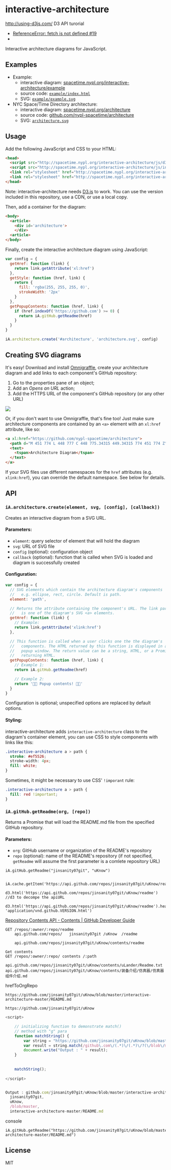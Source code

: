 # interactive-architecture

http://using-d3js.com/ D3 API turorial

* [ReferenceError: fetch is not defined #19](https://github.com/d3/d3-fetch/issues/19) 
* 

Interactive architecture diagrams for JavaScript.

## Examples

- Example:
  - interactive diagram: [spacetime.nypl.org/interactive-architecture/example](http://spacetime.nypl.org/interactive-architecture/example)
  - source code: [`example/index.html`](example/index.html)
  - SVG: [`example/example.svg`](example/example.svg)
- NYC Space/Time Directory architecture:
  - interactive diagram: [spacetime.nypl.org/architecture](http://spacetime.nypl.org/architecture)
  - source code: [github.com/nypl-spacetime/architecture](github.com/nypl-spacetime/architecture)
  - SVG: [`architecture.svg`](https://github.com/nypl-spacetime/architecture/blob/gh-pages/architecture.svg)

## Usage

Add the following JavaScript and CSS to your HTML:

```html
<head>
  <script src="http://spacetime.nypl.org/interactive-architecture/js/d3.v4.min.js" charset="utf-8"></script>
  <script src="http://spacetime.nypl.org/interactive-architecture/js/interactive-architecture.js" charset="utf-8"></script>
  <link rel="stylesheet" href="http://spacetime.nypl.org/interactive-architecture/css/interactive-architecture.css">
  <link rel="stylesheet" href="http://spacetime.nypl.org/interactive-architecture/css/markdown-popup.css">
</head>
```

Note: interactive-architecture needs [D3.js](https://d3js.org/) to work. You can use the version included in this repository, use a CDN, or use a local copy.

Then, add a container for the diagram:

```html
<body>
  <article>
    <div id='architecture'>
    </div>
  <article>
</body>
```

Finally, create the interactive architecture diagram using JavaScript:

```js
var config = {
  getHref: function (link) {
    return link.getAttribute('xl:href')
  },
  getStyle: function (href, link) {
    return {
      fill: 'rgba(255, 255, 255, 0)',
      strokeWidth: '2px'
    }
  },
  getPopupContents: function (href, link) {
    if (href.indexOf('https://github.com') >= 0) {
      return iA.gitHub.getReadme(href)
    }
  }
}

iA.architecture.create('#architecture', 'architecture.svg', config)
```

## Creating SVG diagrams

It's easy! Download and install [Omnigraffle](https://www.omnigroup.com/omnigraffle), create your architecture diagram and add links to each component's GitHub repository:

1. Go to the properties pane of an object;
2. Add an _Opens an URL_ action;
3. Add the HTTPS URL of the component's GitHub repository (or any other URL)

![](images/omnigraffle.png)

Or, if you don't want to use Omnigraffle, that's fine too! Just make sure architecture components
are contained by an `<a>` element with an `xl:href` attribute, like so:

```html
<a xl:href="https://github.com/nypl-spacetime/architecture">
  <path d="M 451 774 L 448 777 C 448 775.34315 449.34315 774 451 774 Z" />
  <text>
    <tspan>Architecture Diagram</tspan>
  </text>
</a>
```

If your SVG files use different namespaces for the `href` attributes (e.g. `xlink:href`), you can override the default namespace. See below for details.

## API

### `iA.architecture.create(element, svg, [config], [callback])`

Creates an interactive diagram from a SVG URL.

#### Parameters:

- `element`: query selector of element that will hold the diagram
- `svg`: URL of SVG file
- `config` (optional): configuration object
- `callback` (optional): function that is called when SVG is loaded and diagram is successfully created

#### Configuration:

```js
var config = {
  // SVG elements which contain the architecture diagram's components
  //   e.g. ellipse, rect, circle. Default is path.
  element: 'path',

  // Returns the attribute containing the component's URL. The link parameter
  //   is one of the diagram's SVG <a> elements.
  getHref: function (link) {
    // Example:
    return link.getAttribute('xlink:href')
  },

  // This function is called when a user clicks one the the diagram's
  //   components. The HTML returned by this function is displayed in a
  //   popup window. The return value can be a string, HTML, or a Promise
  //   returning HTML.
  getPopupContents: function (href, link) {
    // Example 1:
    return iA.gitHub.getReadme(href)

    // Example 2:
    return '💾💾 Popup contents! 💾💾'
  }
}
```

Configuration is optional; unspecified options are replaced by default options.

#### Styling:

interactive-architecture adds `interactive-architecture` class to the diagram's container element, you can use CSS to style components with links like this:

```css
.interactive-architecture a > path {
  stroke: #ef5526;
  stroke-width: 4px;
  fill: white;
}
```

Sometimes, it might be necessary to use CSS' `!imporant` rule:

```css
.interactive-architecture a > path {
  fill: red !important;
}
```

### `iA.gitHub.getReadme(org, [repo])`

Returns a Promise that will load the README.md file from the specified GitHub repository.

#### Parameters:

- `org`: GitHub username or organization of the README's repository
- `repo` (optional): name of the README's repository (if not specified, `getReadme` will assume the first parameter is a comlete repository URL)

```
iA.gitHub.getReadme("jinsanity07git", "uKnow")


iA.cache.getItem('https://api.github.com/repos/jinsanity07git/uKnow/readme')

d3.html('https://api.github.com/repos/jinsanity07git/uKnow/readme')
//d3 to decompe the apiURL

d3.html('https://api.github.com/repos/jinsanity07git/uKnow/readme').header('Accept', 'application/vnd.github.VERSION.html')
```

[Repository Contents API - Contents | GitHub Developer Guide](https://developer.github.com/v3/repos/contents/) 

```
GET /repos/:owner/:repo/readme
	api.github.com/repos/   jinsanity07git /uKnow  /readme
	
	api.github.com/repos/jinsanity07git/uKnow/contents/readme
	
Get contents
GET /repos/:owner/:repo/ contents /:path

api.github.com/repos/jinsanity07git/uKnow/contents/uLander/Readme.txt
api.github.com/repos/jinsanity07git/uKnow/contents/装备介绍/仿真器/仿真器组件介绍.md
```

hrefToOrgRepo

```
https://github.com/jinsanity07git/uKnow/blob/master/interactive-architecture-master/README.md

https://github.com/jinsanity07git/uKnow
```





```javascript
<script> 

	// initializing function to demonstrate match() 
	// method with "g" para 
	function matchString() { 
		var string = "https://github.com/jinsanity07git/uKnow/blob/master/interactive-architecture-master/README.md"; 
		var result = string.match(/github\.com\/(.*)\/(.*)\/?(\/blob\/master)\/(.*)/); 
		document.write("Output : " + result); 
	} 
    
    
    matchString(); 
	
</script>					 


Output : github.com/jinsanity07git/uKnow/blob/master/interactive-architecture-master/README.md,
  jinsanity07git,
  uKnow,
  /blob/master,
  interactive-architecture-master/README.md
```



console

```
iA.gitHub.getReadme("https://github.com/jinsanity07git/uKnow/blob/master/interactive-architecture-master/README.md") 
```



## License

MIT
